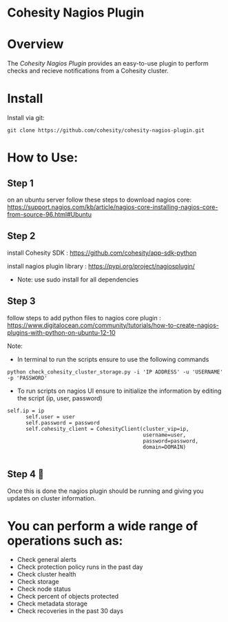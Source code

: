 

Cohesity Nagios Plugin
=================

# Overview

The *Cohesity Nagios Plugin*  provides an easy-to-use plugin to perform checks and recieve notifications from a Cohesity cluster. 


# Install

Install via git:
```
git clone https://github.com/cohesity/cohesity-nagios-plugin.git
```


# How to Use:

## Step 1
on an ubuntu server follow these steps to download nagios core: 
https://support.nagios.com/kb/article/nagios-core-installing-nagios-core-from-source-96.html#Ubuntu

## Step 2 
install Cohesity SDK : 
https://github.com/cohesity/app-sdk-python

install nagios plugin library : 
https://pypi.org/project/nagiosplugin/

* Note: use sudo install for all dependencies

## Step 3
follow steps to add python files to nagios core plugin :
https://www.digitalocean.com/community/tutorials/how-to-create-nagios-plugins-with-python-on-ubuntu-12-10

Note: 
  * In terminal to run the scripts ensure to use the following commands
  ```
  python check_cohesity_cluster_storage.py -i 'IP ADDRESS' -u 'USERNAME' -p 'PASSWORD'
  
  ```
  * To run scripts on nagios UI ensure to initialize the information by editing the script (ip, user, password)
  ```
  self.ip = ip
        self.user = user
        self.password = password
        self.cohesity_client = CohesityClient(cluster_vip=ip,
                                              username=user,
                                              password=password,
                                              domain=DOMAIN)
                                              
  ```
 ## Step 4 :tada:
 
 Once this is done the nagios plugin should be running and giving you updates on cluster information.
 
# You can perform a wide range of operations such as:
* Check general alerts 
* Check protection policy runs in the past day
* Check cluster health 
* Check storage
* Check node status 
* Check percent of objects protected 
* Check metadata storage 
* Check recoveries in the past 30 days 
